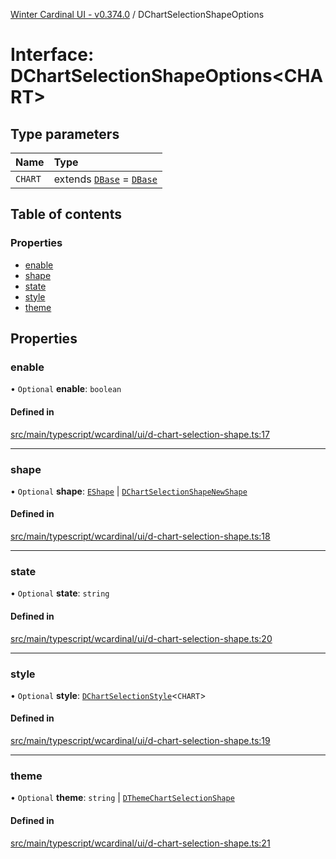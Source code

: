 [Winter Cardinal UI - v0.374.0](../index.md) / DChartSelectionShapeOptions

# Interface: DChartSelectionShapeOptions\<CHART\>

## Type parameters

| Name | Type |
| :------ | :------ |
| `CHART` | extends [`DBase`](../classes/DBase.md) = [`DBase`](../classes/DBase.md) |

## Table of contents

### Properties

- [enable](DChartSelectionShapeOptions.md#enable)
- [shape](DChartSelectionShapeOptions.md#shape)
- [state](DChartSelectionShapeOptions.md#state)
- [style](DChartSelectionShapeOptions.md#style)
- [theme](DChartSelectionShapeOptions.md#theme)

## Properties

### enable

• `Optional` **enable**: `boolean`

#### Defined in

[src/main/typescript/wcardinal/ui/d-chart-selection-shape.ts:17](https://github.com/winter-cardinal/winter-cardinal-ui/blob/v0.310.1/src/main/typescript/wcardinal/ui/d-chart-selection-shape.ts#L17)

___

### shape

• `Optional` **shape**: [`EShape`](EShape.md) \| [`DChartSelectionShapeNewShape`](../index.md#dchartselectionshapenewshape)

#### Defined in

[src/main/typescript/wcardinal/ui/d-chart-selection-shape.ts:18](https://github.com/winter-cardinal/winter-cardinal-ui/blob/v0.310.1/src/main/typescript/wcardinal/ui/d-chart-selection-shape.ts#L18)

___

### state

• `Optional` **state**: `string`

#### Defined in

[src/main/typescript/wcardinal/ui/d-chart-selection-shape.ts:20](https://github.com/winter-cardinal/winter-cardinal-ui/blob/v0.310.1/src/main/typescript/wcardinal/ui/d-chart-selection-shape.ts#L20)

___

### style

• `Optional` **style**: [`DChartSelectionStyle`](../index.md#dchartselectionstyle)\<`CHART`\>

#### Defined in

[src/main/typescript/wcardinal/ui/d-chart-selection-shape.ts:19](https://github.com/winter-cardinal/winter-cardinal-ui/blob/v0.310.1/src/main/typescript/wcardinal/ui/d-chart-selection-shape.ts#L19)

___

### theme

• `Optional` **theme**: `string` \| [`DThemeChartSelectionShape`](DThemeChartSelectionShape.md)

#### Defined in

[src/main/typescript/wcardinal/ui/d-chart-selection-shape.ts:21](https://github.com/winter-cardinal/winter-cardinal-ui/blob/v0.310.1/src/main/typescript/wcardinal/ui/d-chart-selection-shape.ts#L21)
